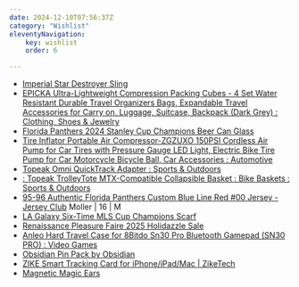 ```yaml
---
date: 2024-12-10T07:56:37Z
category: "Wishlist"
eleventyNavigation:
    key: wishlist
    order: 6

---
```


* [Imperial Star Destroyer Sling](https://heroesvillains.com/collections/crossbody-bags-and-slings/products/star-wars-imperial-star-destroyer-sling) 
* [EPICKA Ultra-Lightweight Compression Packing Cubes - 4 Set Water Resistant Durable Travel Organizers Bags, Expandable Travel Accessories for Carry on, Luggage, Suitcase, Backpack (Dark Grey) : Clothing, Shoes & Jewelry](https://www.amazon.com/EPICKA-Ultra-Lightweight-Compression-Packing-Cubes/dp/B0DFPRT8JS/ref=sxin_25_sbv_search_btf?content-id=amzn1.sym.7032aefd-3c59-4a1e-aaf4-8d3a944207a4%3Aamzn1.sym.7032aefd-3c59-4a1e-aaf4-8d3a944207a4&crid=2JE87JVFBQOLV&cv_ct_cx=travel%2Bcube%2Bcompression&keywords=travel%2Bcube%2Bcompression&pd_rd_i=B0DFPRT8JS&pd_rd_r=3a100f4e-1354-4113-b3bd-9934790154cd&pd_rd_w=B1Dbq&pd_rd_wg=LY430&pf_rd_p=7032aefd-3c59-4a1e-aaf4-8d3a944207a4&pf_rd_r=158BJX8V6Z8MT450YEPK&qid=1733815343&sbo=RZvfv%2F%2FHxDF%2BO5021pAnSA%3D%3D&sprefix=travel%2Bcube%2Bcompression%2Caps%2C192&sr=1-1-5190daf0-67e3-427c-bea6-c72c1df98776&th=1) 
* [Florida Panthers 2024 Stanley Cup Champions Beer Can Glass](https://flateamshop.com/florida-panthers-2024-stanley-cup-champions-beer-can-glass/) 
* [Tire Inflator Portable Air Compressor-ZGZUXO 150PSI Cordless Air Pump for Car Tires with Pressure Gauge LED Light, Electric Bike Tire Pump for Car Motorcycle Bicycle Ball, Car Accessories : Automotive](https://www.amazon.com/ZGZUXO-Inflator-Portable-Compressor-Cordless/dp/B0CF9WQSXP/ref=sr_1_3?crid=3D857LZUATJR6&dib=eyJ2IjoiMSJ9.tHULeCD-dsCL9PoJjiMlnpkKU4T6XUzehLEC55Zk5RYtk2VHILjy15esSTSbF34VZRSQo7g6yduqN9hICo-oF-Dr-k2ylsWVmZur1FwZNdCfYYe0p6crJodiu0dJeu1-XIkCmTRepOiJM0KAX-lgVrNtz_1NcjTIVhp0yo1LF5lqUoxwGH5Gi0U8pcAyDP8HSGXTLklUJPUT4iHwXLLlg9B69aOhBUNzfeU7J3lwdUs.hZw2ildhKx_DB7fBlG5zSRGA0rw-45s12f-Pd-QV-w0&dib_tag=se&keywords=bike+tire+pump+electric&qid=1733813833&sprefix=bike+tire+pump+%2Caps%2C212&sr=8-3) 
* [Topeak Omni QuickTrack Adapter : Sports & Outdoors](https://www.amazon.com/gp/product/B0858J7MPW/ref=ox_sc_saved_image_3?smid=A37STSWX3HMAIT&psc=1) 
* [: Topeak TrolleyTote MTX-Compatible Collapsible Basket : Bike Baskets : Sports & Outdoors](https://www.amazon.com/gp/product/B0033VNCTE/ref=ox_sc_saved_image_2?smid=ATVPDKIKX0DER&psc=1) 
* [95-96 Authentic Florida Panthers Custom Blue Line Red #00 Jersey - Jersey Club](https://jerseyclub.shop/95-96-authentic-florida-panthers-custom-blue-line-red-00-jersey/) Moller | 16 | M
* [LA Galaxy Six-Time MLS Cup Champions Scarf](https://www.fanatics.com/mls/la-galaxy/la-galaxy-six-time-mls-cup-champions-scarf/o-2455+t-92569160+p-3577244065655+z-9-1918930850?_ref=p-TLP:m-GRID:i-r24c0:po-72) 
* [Renaissance Pleasure Faire 2025 Holidazzle Sale](https://www.showclix.com/tickets/renaissance-pleasure-faire-2025-holidazzle-sale-cjzys1r) 
* [Anleo Hard Travel Case for 8Bitdo Sn30 Pro Bluetooth Gamepad (SN30 PRO) : Video Games](https://www.amazon.com/Anleo-Travel-8Bitdo-Bluetooth-Gamepad/dp/B0C857X7TD/ref=sr_1_2?crid=1WKBF1HEJK2UD&dib=eyJ2IjoiMSJ9.P8eFKA-my4GAEAGq-tnQKOiQq4gYW5irzfdk1JRnR3tDz2hD6s2wwTeC6NXdJAiD.ehqTwLjN6dysB_1LQqvQDEM_WKmEzBNrwgWZVmq_SR8&dib_tag=se&keywords=ibdo%2Bsn30%2Bcase&qid=1733812997&s=videogames&sprefix=ibdo%2Bsn30%2Bcase%2Cvideogames%2C177&sr=1-2&th=1) 
* [Obsidian Pin Pack by Obsidian](https://cottonbureau.com/p/5XVC7Z/pin/obsidian-pin-pack#/18498167/enamel-enamel-0.75%22) 
* [ZIKE Smart Tracking Card for iPhone/iPad/Mac | ZikeTech](https://ziketech.com/products/smart-tracking-card?variant=43692863258785) 
* [Magnetic Magic Ears](https://parkears.com/products/magnetic-mouse-ears) 